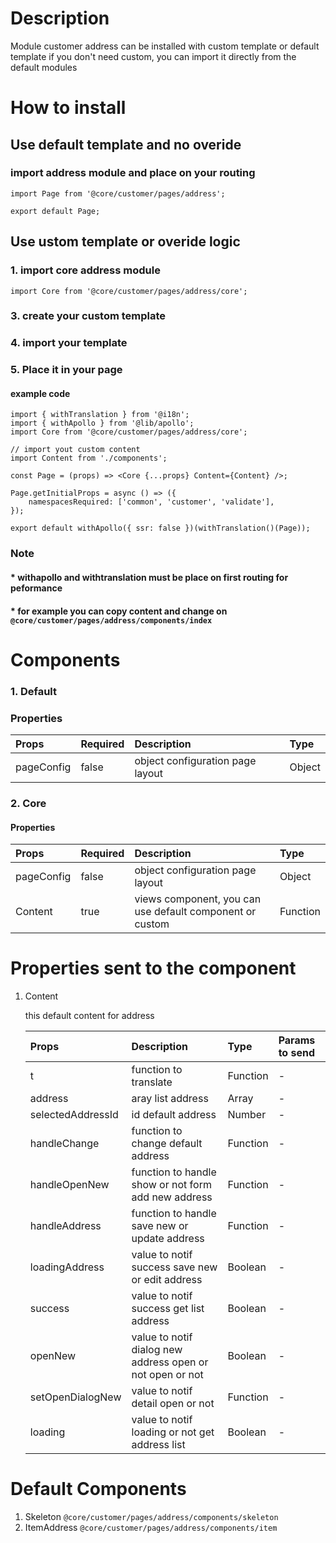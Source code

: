 # Description

Module customer address can be installed with custom template or default template
if you don't need custom, you can import it directly from the default modules


# How to install
## Use default template and no overide
### import address module and place on your routing
````
import Page from '@core/customer/pages/address';

export default Page;
````

## Use ustom template or overide logic
### 1. import core address module

````
import Core from '@core/customer/pages/address/core';
````


### 3. create your custom template
### 4. import your template
### 5. Place it in your page
#### example code
````
import { withTranslation } from '@i18n';
import { withApollo } from '@lib/apollo';
import Core from '@core/customer/pages/address/core';

// import yout custom content
import Content from './components';

const Page = (props) => <Core {...props} Content={Content} />;

Page.getInitialProps = async () => ({
    namespacesRequired: ['common', 'customer', 'validate'],
});

export default withApollo({ ssr: false })(withTranslation()(Page));

````

### Note
#### * withapollo and withtranslation must be place on first routing for peformance
#### * for example you can copy content and change on `@core/customer/pages/address/components/index`

# Components
### 1. Default
### Properties
| Props       | Required | Description | Type |
| :---        | :---     | :---        |:---  |
| pageConfig  |  false   | object configuration page layout      | Object|


### 2. Core
#### Properties
| Props       | Required | Description | Type |
| :---        | :---     | :---        |:---  |
| pageConfig  |  false   | object configuration page layout      | Object|
| Content      |  true    | views component, you can use default component or custom | Function |


# Properties sent to the component

1. Content

    this default content for address


    | Props       | Description | Type | Params to send |
    | :---        | :---        |:---  | :---  |
    | t     |  function to translate      | Function | - | 
    | address     |  aray list address   | Array | - | 
    | selectedAddressId     |  id default address   | Number | - |
    | handleChange     |  function to change default address | Function | - | 
    | handleOpenNew     |  function to handle show or not form add new address   | Function | - | 
    | handleAddress     |  function to handle save new or update address  | Function | - | 
    | loadingAddress     |  value to notif success save new or edit address   | Boolean | - | 
    | success     |  value to notif success get list address | Boolean | - | 
    | openNew     |  value to notif dialog new address open or not open or not   | Boolean | - | 
    | setOpenDialogNew     |  value to notif detail open or not   | Function | - | 
    | loading     |  value to notif loading or not get address list     | Boolean | - | 


# Default Components

1. Skeleton `@core/customer/pages/address/components/skeleton`
2. ItemAddress `@core/customer/pages/address/components/item`
